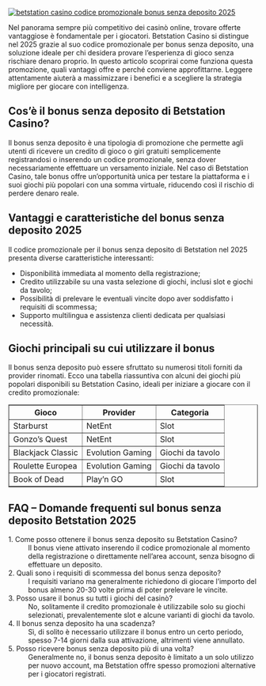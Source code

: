 [![betstation casino codice promozionale bonus senza deposito 2025](https://123-caf.pages.dev/gitsignup.png)](https://vrmoo.ru/Bt82HjjY)

<div>     <p>Nel panorama sempre più competitivo dei casinò online, trovare offerte vantaggiose è fondamentale per i giocatori. Betstation Casino si distingue nel 2025 grazie al suo codice promozionale per bonus senza deposito, una soluzione ideale per chi desidera provare l’esperienza di gioco senza rischiare denaro proprio. In questo articolo scoprirai come funziona questa promozione, quali vantaggi offre e perché conviene approfittarne. Leggere attentamente aiuterà a massimizzare i benefici e a scegliere la strategia migliore per giocare con intelligenza.</p>        <h2>Cos’è il bonus senza deposito di Betstation Casino?</h2>     <p>Il bonus senza deposito è una tipologia di promozione che permette agli utenti di ricevere un credito di gioco o giri gratuiti semplicemente registrandosi o inserendo un codice promozionale, senza dover necessariamente effettuare un versamento iniziale. Nel caso di Betstation Casino, tale bonus offre un’opportunità unica per testare la piattaforma e i suoi giochi più popolari con una somma virtuale, riducendo così il rischio di perdere denaro reale.</p>        <h2>Vantaggi e caratteristiche del bonus senza deposito 2025</h2>     <p>Il codice promozionale per il bonus senza deposito di Betstation nel 2025 presenta diverse caratteristiche interessanti:</p>     <ul>       <li>Disponibilità immediata al momento della registrazione;</li>       <li>Credito utilizzabile su una vasta selezione di giochi, inclusi slot e giochi da tavolo;</li>       <li>Possibilità di prelevare le eventuali vincite dopo aver soddisfatto i requisiti di scommessa;</li>       <li>Supporto multilingua e assistenza clienti dedicata per qualsiasi necessità.</li>     </ul>        <h2>Giochi principali su cui utilizzare il bonus</h2>     <p>Il bonus senza deposito può essere sfruttato su numerosi titoli forniti da provider rinomati. Ecco una tabella riassuntiva con alcuni dei giochi più popolari disponibili su Betstation Casino, ideali per iniziare a giocare con il credito promozionale:</p>        <table border="1" cellpadding="5" cellspacing="0">       <thead>         <tr>           <th>Gioco</th>           <th>Provider</th>           <th>Categoria</th>         </tr>       </thead>       <tbody>         <tr>           <td>Starburst</td>           <td>NetEnt</td>           <td>Slot</td>         </tr>         <tr>           <td>Gonzo’s Quest</td>           <td>NetEnt</td>           <td>Slot</td>         </tr>         <tr>           <td>Blackjack Classic</td>           <td>Evolution Gaming</td>           <td>Giochi da tavolo</td>         </tr>         <tr>           <td>Roulette Europea</td>           <td>Evolution Gaming</td>           <td>Giochi da tavolo</td>         </tr>         <tr>           <td>Book of Dead</td>           <td>Play’n GO</td>           <td>Slot</td>         </tr>       </tbody>     </table>        <h2>FAQ – Domande frequenti sul bonus senza deposito Betstation 2025</h2>     <dl>       <dt>1. Come posso ottenere il bonus senza deposito su Betstation Casino?</dt>       <dd>Il bonus viene attivato inserendo il codice promozionale al momento della registrazione o direttamente nell’area account, senza bisogno di effettuare un deposito.</dd>          <dt>2. Quali sono i requisiti di scommessa del bonus senza deposito?</dt>       <dd>I requisiti variano ma generalmente richiedono di giocare l’importo del bonus almeno 20-30 volte prima di poter prelevare le vincite.</dd>          <dt>3. Posso usare il bonus su tutti i giochi del casinò?</dt>       <dd>No, solitamente il credito promozionale è utilizzabile solo su giochi selezionati, prevalentemente slot e alcune varianti di giochi da tavolo.</dd>          <dt>4. Il bonus senza deposito ha una scadenza?</dt>       <dd>Sì, di solito è necessario utilizzare il bonus entro un certo periodo, spesso 7-14 giorni dalla sua attivazione, altrimenti viene annullato.</dd>          <dt>5. Posso ricevere bonus senza deposito più di una volta?</dt>       <dd>Generalmente no, il bonus senza deposito è limitato a un solo utilizzo per nuovo account, ma Betstation offre spesso promozioni alternative per i giocatori registrati.</dd>     </dl>   </div>